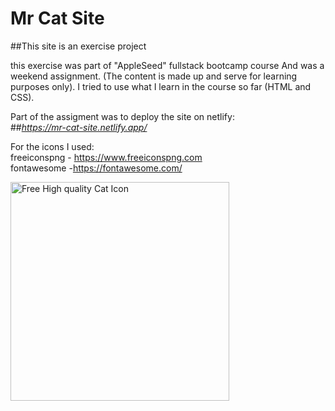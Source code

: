 # Mr Cat Site 
##This site is an exercise project

this exercise was part of "AppleSeed" fullstack bootcamp course 
And was a weekend assignment.
(The content is made up and serve for learning purposes only).
I tried to use what I learn in the course so far (HTML and CSS).

Part of the assigment was to deploy the site on netlify:   
##*https://mr-cat-site.netlify.app/*


For the icons I used:   
freeiconspng - https://www.freeiconspng.com  
fontawesome -https://fontawesome.com/



<a href="https://www.freeiconspng.com/img/34368" title="Image from freeiconspng.com"><img src="https://www.freeiconspng.com/uploads/cat-icon-15.png" width="350" alt="Free High quality Cat Icon" /></a>
 